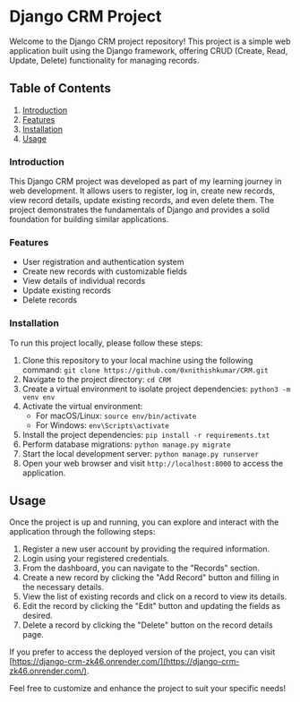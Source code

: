 # Django CRM Project
Welcome to the Django CRM project repository! This project is a simple web application built using the Django framework, offering CRUD (Create, Read, Update, Delete) functionality for managing records.

## Table of Contents
1. [Introduction](#introduction)
2. [Features](#features)
3. [Installation](#installation)
4. [Usage](#usage)

### Introduction
This Django CRM project was developed as part of my learning journey in web development. It allows users to register, log in, create new records, view record details, update existing records, and even delete them. The project demonstrates the fundamentals of Django and provides a solid foundation for building similar applications.

### Features
+ User registration and authentication system
+ Create new records with customizable fields
+ View details of individual records
+ Update existing records
+ Delete records

### Installation
To run this project locally, please follow these steps:
1. Clone this repository to your local machine using the following command: `git clone https://github.com/0xnithishkumar/CRM.git`
2. Navigate to the project directory: `cd CRM`
3. Create a virtual environment to isolate project dependencies: `python3 -m venv env`
4. Activate the virtual environment:
   + For macOS/Linux: `source env/bin/activate`
   + For Windows: `env\Scripts\activate`
5. Install the project dependencies: `pip install -r requirements.txt`
6. Perform database migrations: `python manage.py migrate`
7. Start the local development server: `python manage.py runserver`
8. Open your web browser and visit `http://localhost:8000` to access the application.

## Usage

Once the project is up and running, you can explore and interact with the application through the following steps:

1. Register a new user account by providing the required information.
2. Login using your registered credentials.
3. From the dashboard, you can navigate to the "Records" section.
4. Create a new record by clicking the "Add Record" button and filling in the necessary details.
5. View the list of existing records and click on a record to view its details.
6. Edit the record by clicking the "Edit" button and updating the fields as desired.
7. Delete a record by clicking the "Delete" button on the record details page.

If you prefer to access the deployed version of the project, you can visit [https://django-crm-zk46.onrender.com/](https://django-crm-zk46.onrender.com/).

Feel free to customize and enhance the project to suit your specific needs!
